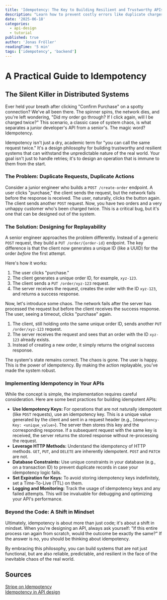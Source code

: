 ```yaml
---
title: 'Idempotency: The Key to Building Resilient and Trustworthy APIs'
description: "Learn how to prevent costly errors like duplicate charges with idempotency. This practical post explains the basics of how to design robust APIs that can withstand real-world chaos like network failures and duplicate requests."
date: '2025-06-18'
categories:
  - api-design
  - tutorial
published: true
author: 'Jonas Fröller'
readingTime: '5 min'
tags: ['idempotency', 'backend']
---
```


<script>
  import AudioNativePlayer from '$lib/components/AudioNativePlayer.svelte';
</script>

# A Practical Guide to Idempotency

<AudioNativePlayer />

## The Silent Killer in Distributed Systems

Ever held your breath after clicking "Confirm Purchase" on a spotty connection? We've all been there. The spinner spins, the network dies, and you're left wondering, "Did my order go through? If I click again, will I be charged twice?" This scenario, a classic case of system chaos, is what separates a junior developer's API from a senior's. The magic word? Idempotency.

Idempotency isn't just a dry, academic term for "you can call the same request twice." It's a design philosophy for building trustworthy and resilient systems that can withstand the unpredictable nature of the real world. Your goal isn't just to handle retries; it's to design an operation that is immune to them from the start.

### The Problem: Duplicate Requests, Duplicate Actions

Consider a junior engineer who builds a `POST /create-order` endpoint. A user clicks "purchase," the client sends the request, but the network fails before the response is received. The user, naturally, clicks the button again. The client sends another `POST` request. Now, you have two orders and a very unhappy customer who's been charged twice. This is a critical bug, but it's one that can be designed out of the system.

### The Solution: Designing for Replayability

A senior engineer approaches the problem differently. Instead of a generic `POST` request, they build a `PUT /order/{order-id}` endpoint. The key difference is that the client now generates a unique ID (like a UUID) for the order *before* the first attempt.

Here's how it works:

1. The user clicks "purchase."
2. The client generates a unique order ID, for example, `xyz-123`.
3. The client sends a `PUT /order/xyz-123` request.
4. The server receives the request, creates the order with the ID `xyz-123`, and returns a success response.

Now, let's introduce some chaos. The network fails after the server has processed the request but before the client receives the success response. The user, seeing a timeout, clicks "purchase" again.

1. The client, still holding onto the same unique order ID, sends another `PUT /order/xyz-123` request.
2. The server receives the request and sees that an order with the ID `xyz-123` already exists.
3. Instead of creating a new order, it simply returns the original success response.

The system's state remains correct. The chaos is gone. The user is happy. This is the power of idempotency. By making the action replayable, you've made the system robust.

### Implementing Idempotency in Your APIs

While the concept is simple, the implementation requires careful consideration. Here are some best practices for building idempotent APIs:

* **Use Idempotency Keys:** For operations that are not naturally idempotent (like `POST` requests), use an idempotency key. This is a unique value generated by the client and sent in a request header (e.g., `Idempotency-Key: <unique_value>`). The server then stores this key and the corresponding response. If a subsequent request with the same key is received, the server returns the stored response without re-processing the request.
* **Leverage HTTP Methods:** Understand the idempotency of HTTP methods. `GET`, `PUT`, and `DELETE` are inherently idempotent. `POST` and `PATCH` are not.
* **Database Constraints:** Use unique constraints in your database (e.g., on a transaction ID) to prevent duplicate records in case your idempotency logic fails.
* **Set Expiration for Keys:** To avoid storing idempotency keys indefinitely, set a Time-To-Live (TTL) on them.
* **Logging and Monitoring:** Track the usage of idempotency keys and any failed attempts. This will be invaluable for debugging and optimizing your API's performance.

### Beyond the Code: A Shift in Mindset

Ultimately, idempotency is about more than just code; it's about a shift in mindset. When you're designing an API, always ask yourself: "If this entire process ran again from scratch, would the outcome be exactly the same?" If the answer is no, you should be thinking about idempotency.

By embracing this philosophy, you can build systems that are not just functional, but are also reliable, predictable, and resilient in the face of the inevitable chaos of the real world.

<div id="research-sources">

## Sources

[Stripe on Idempotency](https://stripe.com/blog/idempotency)  
[Idempotency in API design](https://newsletter.masteringbackend.com/p/idempotency-in-api-design)

</div>
